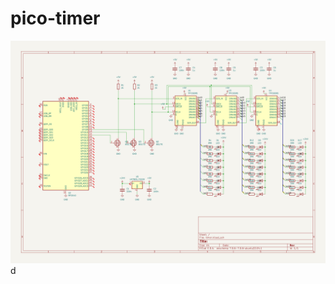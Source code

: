 # pico-timer

![schematic](https://github.com/bcbergmanuu/pico-timer/blob/master/drawings/timer.png?raw=true)d
